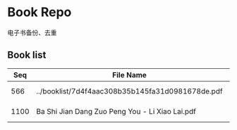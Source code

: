 Book Repo
=========

电子书备份、去重

Book list
---------

| Seq | File Name | Size | MD5 |
| --- | --------- | ---- | --- |
| 566 | ../booklist/7d4f4aac308b35b145fa31d0981678de.pdf | 1.7 MB | 7d4f4aac308b35b145fa31d0981678de | 
| 1100 | Ba Shi Jian Dang Zuo Peng You - Li Xiao Lai.pdf | 1.7 MB | 7d4f4aac308b35b145fa31d0981678de | 

